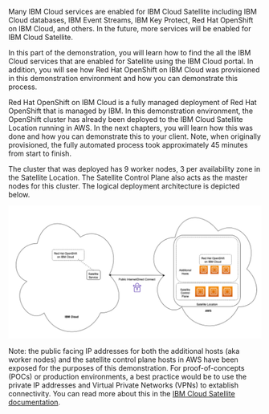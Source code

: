 Many IBM Cloud services are enabled for IBM Cloud Satellite including IBM Cloud databases, IBM Event Streams, IBM Key Protect, Red Hat OpenShift on IBM Cloud, and others. In the future, more services will be enabled for IBM Cloud Satellite.

In this part of the demonstration, you will learn how to find the all the IBM Cloud services that are enabled for Satellite using the IBM Cloud portal.  In addition, you will see how Red Hat OpenShift on IBM Cloud was provisioned in this demonstration environment and how you can demonstrate this process.

Red Hat OpenShift on IBM Cloud is a fully managed deployment of Red Hat OpenShift that is managed by IBM. In this demonstration environment, the OpenShift cluster has already been deployed to the IBM Cloud Satellite Location running in AWS. In the next chapters, you will learn how this was done and how you can demonstrate this to your client. Note, when originally provisioned, the fully automated process took approximately 45 minutes from start to finish.

The cluster that was deployed has 9 worker nodes, 3 per availability zone in the Satellite Location. The Satellite Control Plane also acts as the master nodes for this cluster. The logical deployment architecture is depicted below.

![](_attachments/L3-Arch2.png)

Note: the public facing IP addresses for both the additional hosts (aka worker nodes) and the satellite control plane hosts in AWS have been exposed for the purposes of this demonstration. For proof-of-concepts (POCs) or production environments, a best practice would be to use the private IP addresses and Virtual Private Networks (VPNs) to extablish connectivity. You can read more about this in the <a href="https://cloud.ibm.com/docs/satellite?topic=satellite-getting-started" target="_blank">IBM Cloud Satellite documentation</a>.
